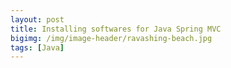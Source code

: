 ```yaml
---
layout: post
title: Installing softwares for Java Spring MVC
bigimg: /img/image-header/ravashing-beach.jpg
tags: [Java]
---
```


